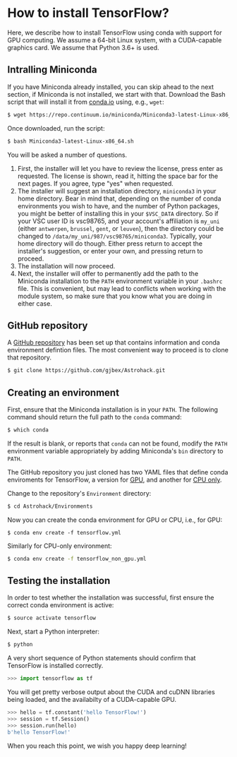 # How to install TensorFlow?
Here, we describe how to install TensorFlow using conda with support for
GPU computing.  We assume a 64-bit Linux system, with a CUDA-capable
graphics card.  We assume that Python 3.6+ is used.


## Intralling Miniconda
If you have Miniconda already installed, you can skip ahead to the next
section, if Miniconda is not installed, we start with that. Download the
Bash script that will install it from
[conda.io](https://repo.continuum.io/miniconda/Miniconda3-latest-Linux-x86_64.sh) using, e.g., `wget`:
```bash
$ wget https://repo.continuum.io/miniconda/Miniconda3-latest-Linux-x86_64.sh
```
Once downloaded, run the script:
```bash
$ bash Miniconda3-latest-Linux-x86_64.sh
```
You will be asked a number of questions.

1. First, the installer will let you have to review the
    license, press enter as requested.  The license is shown, read it,
    hitting the space bar for the next pages.  If you agree, type "yes"
    when requested.
1. The installer will suggest an installation directory, `miniconda3` in
    your home directory.  Bear in mind that, depending on the number of
    conda environments you wish to have, and the number of Python packages,
    you might be better of installing this in your `$VSC_DATA`
    directory.  So if your VSC user ID is vsc98765, and your account's
    affiliation is `my_uni` (either `antwerpen`, `brussel`, `gent`, or
    `leuven`), then the directory could be changed to
    `/data/my_uni/987/vsc98765/miniconda3`.  Typically, your home
    directory will do though.  Either press return to accept the installer's
    suggestion, or enter your own, and pressing return to proceed.
1. The installation will now proceed.
1. Next, the installer will offer to permanently add the path to the
    Miniconda installation to the `PATH` environment variable in your
    `.bashrc` file.  This is convenient, but may lead to conflicts when
    working with the module system, so make sure that you know what you
    are doing in either case.


## GitHub repository
A [GitHub repository](https://github.com/gjbex/Astrohack) has been set up
that contains information and conda environment defintion files.  The
most convenient way to proceed is to clone that repository.
```bash
$ git clone https://github.com/gjbex/Astrohack.git
```


## Creating an environment
First, ensure that the Miniconda installation is in your `PATH`.  The
following command should return the full path to the `conda` command:
```bash
$ which conda
```
If the result is blank, or reports that `conda` can not be found, modify
the `PATH` environment variable appropriately by adding Miniconda's
`bin` directory to `PATH`.

The GitHub repository you just cloned has two YAML files that define
conda enviroments for TensorFlow, a version for
[GPU](Environments/tensorflow.yml), and another for
[CPU only](Environments/tensorflow_non_gpu.yml).

Change to the repository's `Environment` directory:
```bash
$ cd Astrohack/Environments
```

Now you can create the conda environment for GPU or CPU, i.e., for GPU:
```
$ conda env create -f tensorflow.yml
```

Similarly for CPU-only environment:
```bash
$ conda env create -f tensorflow_non_gpu.yml
```


## Testing the installation
In order to test whether the installation was successful, first ensure
the correct conda environment is active:
```bash
$ source activate tensorflow
```
Next, start a Python interpreter:
```bash
$ python
```
A very short sequence of Python statements should confirm that TensorFlow
is installed correctly.
```python
>>> import tensorflow as tf
```
You will get pretty verbose output about the CUDA and cuDNN libraries
being loaded, and the availabilty of a CUDA-capable GPU.
```python
>>> hello = tf.constant('hello TensorFlow!')
>>> session = tf.Session()
>>> session.run(hello)
b'hello TensorFlow!'
```
When you reach this point, we wish you happy deep learning!
